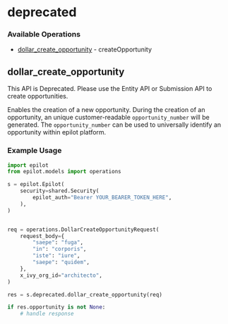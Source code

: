# deprecated

### Available Operations

* [dollar_create_opportunity](#dollar_create_opportunity) - createOpportunity

## dollar_create_opportunity

This API is Deprecated. Please use the Entity API or Submission API to create opportunities.

Enables the creation of a new opportunity. During the creation of an opportunity, an unique customer-readable `opportunity_number` will be generated.
The `opportunity_number` can be used to universally identify an opportunity within epilot platform.


### Example Usage

```python
import epilot
from epilot.models import operations

s = epilot.Epilot(
    security=shared.Security(
        epilot_auth="Bearer YOUR_BEARER_TOKEN_HERE",
    ),
)


req = operations.DollarCreateOpportunityRequest(
    request_body={
        "saepe": "fuga",
        "in": "corporis",
        "iste": "iure",
        "saepe": "quidem",
    },
    x_ivy_org_id="architecto",
)

res = s.deprecated.dollar_create_opportunity(req)

if res.opportunity is not None:
    # handle response
```
